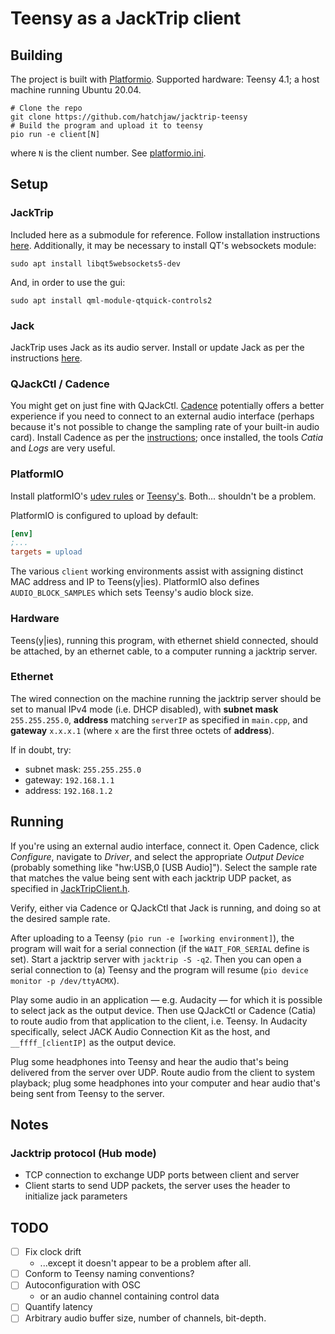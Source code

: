 # Teensy as a JackTrip client

## Building

The project is built with [Platformio](https://platformio.org). 
Supported hardware: Teensy 4.1; a host machine running Ubuntu 20.04.

```shell
# Clone the repo
git clone https://github.com/hatchjaw/jacktrip-teensy
# Build the program and upload it to teensy
pio run -e client[N]
```
where `N` is the client number. See [platformio.ini](platformio.ini).

## Setup

### JackTrip

Included here as a submodule for reference. Follow installation 
instructions [here](https://jacktrip.github.io/jacktrip/Build/Linux/).
Additionally, it may be necessary to install QT's websockets module:

```shell
sudo apt install libqt5websockets5-dev
```

And, in order to use the gui:

```shell
sudo apt install qml-module-qtquick-controls2
```

### Jack

JackTrip uses Jack as its audio server. Install or update Jack as per the
instructions 
[here](https://qjackctl.sourceforge.io/qjackctl-index.html#Installation).

### QJackCtl / Cadence

You might get on just fine with QJackCtl.
[Cadence](https://kx.studio/Applications:Cadence) potentially offers a better
experience if you need to connect to an external audio interface (perhaps
because it's not possible to change the sampling rate of your built-in audio
card). Install Cadence as per the 
[instructions](https://github.com/falkTX/Cadence/blob/master/INSTALL.md);
once installed, the tools _Catia_ and _Logs_ are very useful.


### PlatformIO

Install platformIO's 
[udev rules](https://docs.platformio.org/en/latest/core/installation/udev-rules.html)
or [Teensy's](https://www.pjrc.com/teensy/loader_linux.html). 
Both... shouldn't be a problem.

PlatformIO is configured to upload by default:

```ini
[env]
;...
targets = upload
```

The various `client` working environments assist with assigning distinct MAC
address and IP to Teens(y|ies). PlatformIO also defines `AUDIO_BLOCK_SAMPLES`
which sets Teensy's audio block size.

### Hardware

Teens(y|ies), running this program, with ethernet shield connected, should be 
attached, by an ethernet cable, to a computer running a jacktrip server.

### Ethernet

The wired connection on the machine running the jacktrip server should be
set to manual IPv4 mode (i.e. DHCP disabled), with **subnet mask** 
`255.255.255.0`, **address** matching `serverIP` as specified in `main.cpp`, 
and **gateway** `x.x.x.1` (where `x` are the first three octets of **address**).

If in doubt, try:

- subnet mask: `255.255.255.0`
- gateway: `192.168.1.1`
- address: `192.168.1.2`

## Running

If you're using an external audio interface, connect it. Open Cadence, click 
_Configure_, navigate to _Driver_, and select the appropriate _Output Device_
(probably something like "hw:USB,0 [USB Audio]"). Select the sample rate that
matches the value being sent with each jacktrip UDP packet, as specified in
[JackTripClient.h](src/JackTripClient.h).

Verify, either via Cadence or QJackCtl that Jack is running, and 
doing so at the desired sample rate.

After uploading to a Teensy (`pio run -e [working environment]`), 
the program will wait for a serial connection (if the `WAIT_FOR_SERIAL` 
define is set).
Start a jacktrip server with `jacktrip -S -q2`.
Then you can open a serial connection to (a) Teensy and the program will
resume (`pio device monitor -p /dev/ttyACMX`).

Play some audio in an application — e.g. Audacity — for which it is possible to 
select jack as the output device. Then use QJackCtl or Cadence (Catia) to route
audio from that application to the client, i.e. Teensy.
In Audacity specifically, select JACK Audio Connection Kit as the host, and
`__ffff_[clientIP]` as the output device.

Plug some
headphones into Teensy and hear the audio that's being delivered from the
server over UDP. 
Route audio from the client to system playback; plug some headphones into your 
computer and hear audio that's being sent from Teensy to the server.

## Notes

### Jacktrip protocol (Hub mode)

- TCP connection to exchange UDP ports between client and server
- Client starts to send UDP packets, the server uses the header to initialize jack parameters

## TODO

- [ ] Fix clock drift
  - ...except it doesn't appear to be a problem after all.
- [ ] Conform to Teensy naming conventions?
- [ ] Autoconfiguration with OSC
  - or an audio channel containing control data
- [ ] Quantify latency
- [ ] Arbitrary audio buffer size, number of channels, bit-depth.